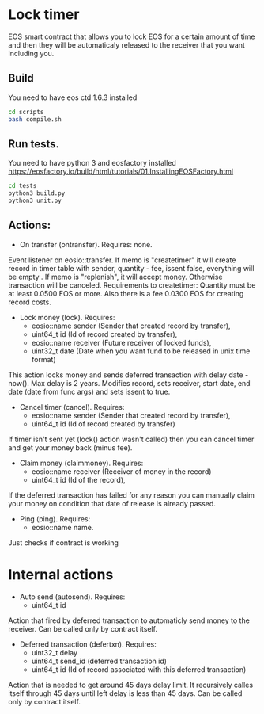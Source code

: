 # Lock timer
EOS smart contract that allows you to lock EOS for a certain amount of time and then they will be automaticaly released to the receiver that you want including you.


## Build

You need to have eos ctd 1.6.3 installed
```bash
cd scripts
bash compile.sh
```
## Run tests.

You need to have python 3 and eosfactory installed https://eosfactory.io/build/html/tutorials/01.InstallingEOSFactory.html
```bash
cd tests
python3 build.py
python3 unit.py
```
## Actions:

* On transfer (ontransfer). Requires: none.

Event listener on eosio::transfer. If memo is "createtimer" it will create record in timer table with sender, quantity - fee, issent false, everything will be empty . If memo is "replenish", it will accept money. Otherwise transaction will be canceled.
Requirements to createtimer: Quantity must be at least 0.0500 EOS or more. Also there is a fee 0.0300 EOS for creating record costs.

* Lock money (lock). Requires:
  * eosio::name sender (Sender that created record by transfer),
  * uint64_t id (Id of record created by transfer),
  * eosio::name receiver (Future receiver of locked funds),
  * uint32_t date (Date when you want fund to be released in unix time format)

This action locks money and sends deferred transaction with delay date - now(). Max delay is 2 years.
Modifies record, sets receiver, start date, end date (date from func args) and sets issent to true.

* Cancel timer (cancel). Requires:
  * eosio::name sender (Sender that created record by transfer),
  * uint64_t id (Id of record created by transfer)

If timer isn't sent yet (lock() action wasn't called) then you can cancel timer and get your money back (minus fee).

* Claim money (claimmoney). Requires:
  * eosio::name receiver (Receiver of money in the record)
  * uint64_t id (Id of the record),

If the deferred transaction has failed for any reason you can manually claim your money on condition that date of release is already passed.

* Ping (ping). Requires:
  * eosio::name name.

Just checks if contract is working

# Internal actions

* Auto send (autosend). Requires:
  * uint64_t id

Action that fired by deferred transaction to automaticly send money to the receiver. Can be called only by contract itself.

* Deferred transaction (defertxn). Requires:
  * uint32_t delay
  * uint64_t send_id (deferred transaction id)
  * uint64_t id (Id of record associated with this deferred transaction)

Action that is needed to get around 45 days delay limit. It recursively calles itself through 45 days until left delay is less than 45 days. Can be called only by contract itself.
